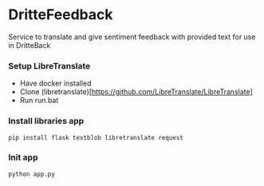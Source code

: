 # DritteFeedback
Service to translate and give sentiment feedback with provided text for use in DritteBack

### Setup LibreTranslate
- Have docker installed
- Clone (libretranslate)[https://github.com/LibreTranslate/LibreTranslate]
- Run run.bat

### Install libraries app
`pip install flask textblob libretranslate request`

### Init app
`python app.py`